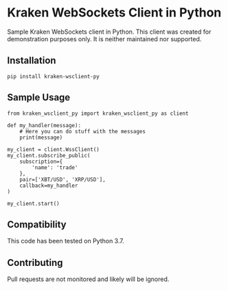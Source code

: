 # Kraken WebSockets Client in Python

Sample Kraken WebSockets client in Python.  This client was created for
demonstration purposes only.  It is neither maintained nor supported.

## Installation

    pip install kraken-wsclient-py

## Sample Usage

    from kraken_wsclient_py import kraken_wsclient_py as client

    def my_handler(message):
        # Here you can do stuff with the messages
        print(message)

    my_client = client.WssClient()
    my_client.subscribe_public(
        subscription={
            'name': 'trade'
        },
        pair=['XBT/USD', 'XRP/USD'],
        callback=my_handler
    )

    my_client.start()


## Compatibility

This code has been tested on Python 3.7.

## Contributing

Pull requests are not monitored and likely will be ignored.

